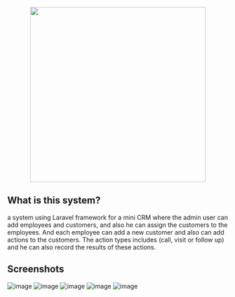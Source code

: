 <p align="center"><a href="https://laravel.com" target="_blank"><img src="https://raw.githubusercontent.com/laravel/art/master/logo-lockup/5%20SVG/2%20CMYK/1%20Full%20Color/laravel-logolockup-cmyk-red.svg" width="400"></a></p>

## What is this system?
a system using Laravel framework for a mini CRM where the
admin user can add employees and customers, and also he can
assign the customers to the employees. And each employee can
add a new customer and also can add actions to the customers.
The action types includes (call, visit or follow up) and he can also
record the results of these actions.

## Screenshots
![image](https://user-images.githubusercontent.com/62671812/206342180-806ee0c0-5471-481f-b026-5f4c07d4bc67.png)
![image](https://user-images.githubusercontent.com/62671812/206342269-1f7602bd-c974-46a0-ab2c-feeb017d479a.png)
![image](https://user-images.githubusercontent.com/62671812/206342294-dbb2a3c0-3220-4a7d-bec0-31215d5616e5.png)
![image](https://user-images.githubusercontent.com/62671812/206342322-ccb05637-2e1f-4b38-8ee6-573914b12ee2.png)
![image](https://user-images.githubusercontent.com/62671812/206342364-34927f28-adf9-4445-a17e-12bfe6e8594d.png)
